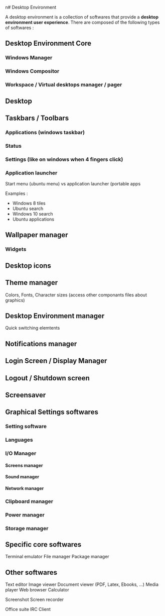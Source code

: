 n# Desktop Environment

A desktop environment is a collection of softwares that provide a __desktop environment user experience__. There are composed of the following types of softwares :

## Desktop Environment Core
### Windows Manager
### Windows Compositor
### Workspace / Virtual desktops manager / pager

## Desktop
## Taskbars / Toolbars
### Applications (windows taskbar)
### Status
### Settings (like on windows when 4 fingers click)
### Application launcher
Start menu (ubuntu menu) vs application launcher (portable apps

Examples :
- Windows 8 tiles
- Ubuntu search
- Windows 10 search
- Ubuntu applications

## Wallpaper manager
### Widgets
## Desktop icons
## Theme manager
Colors, Fonts, Character sizes (access other componants files about graphics)
## Desktop Environment manager
Quick switching elemtents
 
## Notifications manager
 
## Login Screen / Display Manager
## Logout / Shutdown screen
## Screensaver

## Graphical Settings softwares
### Setting software
### Languages
### I/O Manager
#### Screens manager
#### Sound manager
#### Network manager
### Clipboard manager
### Power manager
### Storage manager

## Specific core softwares
 Terminal emulator
 File manager
 Package manager
 
## Other softwares
 Text editor
 Image viewer
 Document viewer (PDF, Latex, Ebooks, ...)
 Media player
 Web browser
 Calculator

 Screenshot
 Screen recorder
 
 Office suite
 IRC Client
